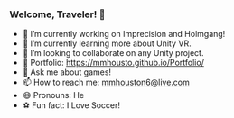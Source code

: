 ### Welcome, Traveler! 👋

- 🔭 I’m currently working on Imprecision and Holmgang!
- 🌱 I’m currently learning more about Unity VR.
- 👯 I’m looking to collaborate on any Unity project.
- 📑 Portfolio: https://mmhousto.github.io/Portfolio/
- 💬 Ask me about games!
- 📫 How to reach me: mmhouston6@live.com
- 😄 Pronouns: He
- ⚽ Fun fact: I Love Soccer!
